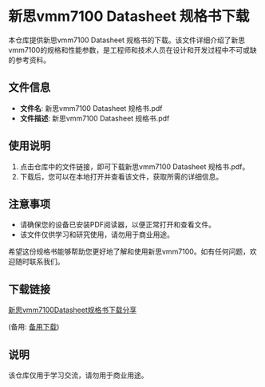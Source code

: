 # 新思vmm7100 Datasheet 规格书下载

本仓库提供新思vmm7100 Datasheet 规格书的下载。该文件详细介绍了新思vmm7100的规格和性能参数，是工程师和技术人员在设计和开发过程中不可或缺的参考资料。

## 文件信息

- **文件名**: 新思vmm7100 Datasheet 规格书.pdf
- **文件描述**: 新思vmm7100 Datasheet 规格书.pdf

## 使用说明

1. 点击仓库中的文件链接，即可下载新思vmm7100 Datasheet 规格书.pdf。
2. 下载后，您可以在本地打开并查看该文件，获取所需的详细信息。

## 注意事项

- 请确保您的设备已安装PDF阅读器，以便正常打开和查看文件。
- 该文件仅供学习和研究使用，请勿用于商业用途。

希望这份规格书能够帮助您更好地了解和使用新思vmm7100。如有任何问题，欢迎随时联系我们。

## 下载链接
[新思vmm7100Datasheet规格书下载分享](https://pan.quark.cn/s/2449eedb5f0a) 

(备用: [备用下载](https://pan.baidu.com/s/15Ol9Lu28TZ3tmbv-001AVA?pwd=1234))

## 说明

该仓库仅用于学习交流，请勿用于商业用途。

